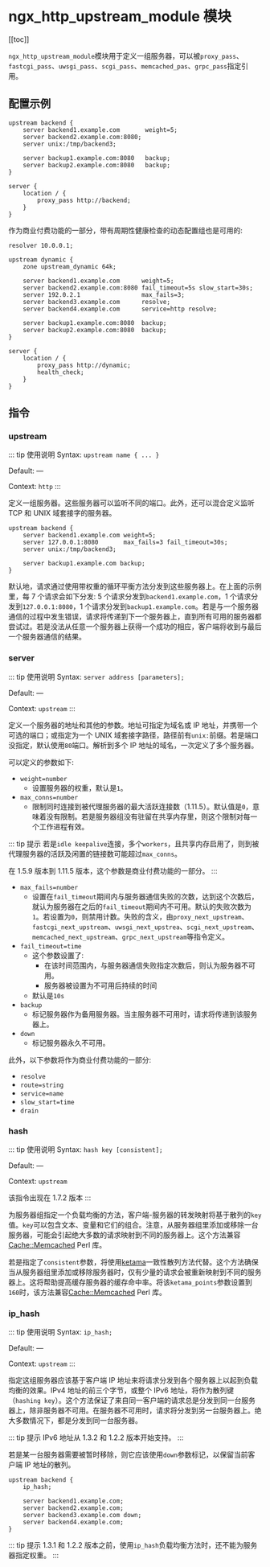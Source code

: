 # ngx_http_upstream_module 模块

[[toc]]

`ngx_http_upstream_module`模块用于定义一组服务器，可以被`proxy_pass`、`fastcgi_pass`、`uwsgi_pass`、`scgi_pass`、`memcached_pas`、`grpc_pass`指定引用。

## 配置示例

```nginx
upstream backend {
    server backend1.example.com       weight=5;
    server backend2.example.com:8080;
    server unix:/tmp/backend3;

    server backup1.example.com:8080   backup;
    server backup2.example.com:8080   backup;
}

server {
    location / {
        proxy_pass http://backend;
    }
}
```

作为商业付费功能的一部分，带有周期性健康检查的动态配置组也是可用的:

```nginx
resolver 10.0.0.1;

upstream dynamic {
    zone upstream_dynamic 64k;

    server backend1.example.com      weight=5;
    server backend2.example.com:8080 fail_timeout=5s slow_start=30s;
    server 192.0.2.1                 max_fails=3;
    server backend3.example.com      resolve;
    server backend4.example.com      service=http resolve;

    server backup1.example.com:8080  backup;
    server backup2.example.com:8080  backup;
}

server {
    location / {
        proxy_pass http://dynamic;
        health_check;
    }
}
```

## 指令

### upstream

::: tip 使用说明
Syntax: `upstream name { ... }`

Default: —

Context: `http`
:::

定义一组服务器。这些服务器可以监听不同的端口。此外，还可以混合定义监听 TCP 和 UNIX 域套接字的服务器。

```nginx
upstream backend {
    server backend1.example.com weight=5;
    server 127.0.0.1:8080       max_fails=3 fail_timeout=30s;
    server unix:/tmp/backend3;

    server backup1.example.com backup;
}
```

默认地，请求通过使用带权重的循环平衡方法分发到这些服务器上。在上面的示例里，每 7 个请求会如下分发: 5 个请求分发到`backend1.example.com`，1 个请求分发到`127.0.0.1:8080`，1 个请求分发到`backup1.example.com`。若是与一个服务器通信的过程中发生错误，请求将传递到下一个服务器上，直到所有可用的服务器都尝试过。若是没法从任意一个服务器上获得一个成功的相应，客户端将收到与最后一个服务器通信的结果。

### server

::: tip 使用说明
Syntax: `server address [parameters];`

Default: —

Context: `upstream`
:::

定义一个服务器的地址和其他的参数。地址可指定为域名或 IP 地址，并携带一个可选的端口；或指定为一个 UNIX 域套接字路径，路径前有`unix:`前缀。若是端口没指定，默认使用`80`端口。解析到多个 IP 地址的域名，一次定义了多个服务器。

可以定义的参数如下:

- `weight=number`
  - 设置服务器的权重，默认是`1`。
- `max_conns=number`
  - 限制同时连接到被代理服务器的最大活跃连接数（1.11.5）。默认值是`0`，意味着没有限制。若是服务器组没有驻留在共享内存里，则这个限制对每一个工作进程有效。

::: tip 提示
若是`idle keepalive`连接，多个`workers`，且共享内存启用了，则到被代理服务器的活跃及闲置的链接数可能超过`max_conns`。

在 1.5.9 版本到 1.11.5 版本，这个参数是商业付费功能的一部分。
:::

- `max_fails=number`
  - 设置在`fail_timeout`期间内与服务器通信失败的次数，达到这个次数后，就认为服务器在之后的`fail_timeout`期间内不可用。默认的失败次数为`1`。若设置为`0`，则禁用计数。失败的含义，由`proxy_next_upstream`、`fastcgi_next_upstream`、`uwsgi_next_upstrea`、`scgi_next_upstream`、`memcached_next_upstream`、`grpc_next_upstream`等指令定义。
- `fail_timeout=time`
  - 这个参数设置了:
    - 在该时间范围内，与服务器通信失败指定次数后，则认为服务器不可用。
    - 服务器被设置为不可用后持续的时间
  - 默认是`10s`
- `backup`
  - 标记服务器作为备用服务器。当主服务器不可用时，请求将传递到该服务器上。
- `down`
  - 标记服务器永久不可用。

此外，以下参数将作为商业付费功能的一部分:

- `resolve`
- `route=string`
- `service=name`
- `slow_start=time`
- `drain`

### hash

::: tip 使用说明
Syntax: `hash key [consistent];`

Default: —

Context: `upstream`

该指令出现在 1.7.2 版本
:::

为服务器组指定一个负载均衡的方法，客户端-服务器的转发映射将基于散列的`key`值。`key`可以包含文本、变量和它们的组合。注意，从服务器组里添加或移除一台服务器，可能会引起绝大多数的请求映射到不同的服务器上。这个方法兼容[Cache::Memcached](https://metacpan.org/pod/Cache::Memcached) Perl 库。

若是指定了`consistent`参数，将使用[ketama](https://www.metabrew.com/article/libketama-consistent-hashing-algo-memcached-clients)一致性散列方法代替。这个方法确保当从服务器组里添加或移除服务器时，仅有少量的请求会被重新映射到不同的服务器上。这将帮助提高缓存服务器的缓存命中率。将该`ketama_points`参数设置到`160`时，该方法兼容[Cache::Memcached](https://metacpan.org/pod/Cache::Memcached) Perl 库。

### ip_hash

::: tip 使用说明
Syntax: `ip_hash;`

Default: —

Context: `upstream`
:::

指定这组服务器应该基于客户端 IP 地址来将请求分发到各个服务器上以起到负载均衡的效果。IPv4 地址的前三个字节，或整个 IPv6 地址，将作为散列键（`hashing key`）。这个方法保证了来自同一客户端的请求总是分发到同一台服务器上，除非服务器不可用。在服务器不可用时，请求将分发到另一台服务器上。绝大多数情况下，都是分发到同一台服务器。

::: tip 提示
IPv6 地址从 1.3.2 和 1.2.2 版本开始支持。
:::

若是某一台服务器需要被暂时移除，则它应该使用`down`参数标记，以保留当前客户端 IP 地址的散列。

```nginx
upstream backend {
    ip_hash;

    server backend1.example.com;
    server backend2.example.com;
    server backend3.example.com down;
    server backend4.example.com;
}
```

::: tip 提示
1.3.1 和 1.2.2 版本之前，使用`ip_hash`负载均衡方法时，还不能为服务器指定权重。
:::
